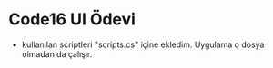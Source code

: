 # Code16 UI Ödevi
- kullanılan scriptleri "scripts.cs" içine ekledim. Uygulama o dosya olmadan da çalışır.
